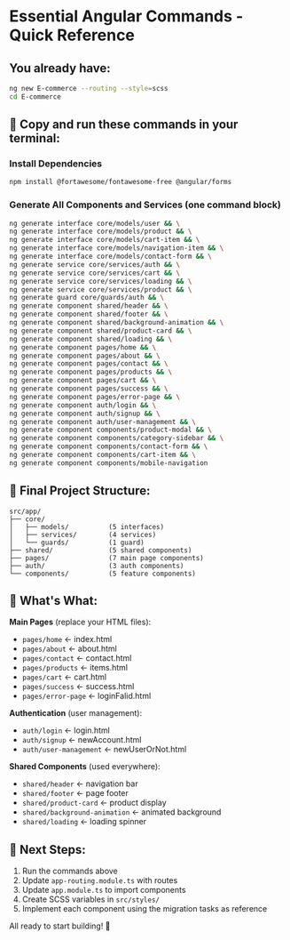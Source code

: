 # Essential Angular Commands - Quick Reference

## You already have:
```bash
ng new E-commerce --routing --style=scss
cd E-commerce
```

## 🚀 Copy and run these commands in your terminal:

### Install Dependencies
```bash
npm install @fortawesome/fontawesome-free @angular/forms
```

### Generate All Components and Services (one command block)
```bash
ng generate interface core/models/user && \
ng generate interface core/models/product && \
ng generate interface core/models/cart-item && \
ng generate interface core/models/navigation-item && \
ng generate interface core/models/contact-form && \
ng generate service core/services/auth && \
ng generate service core/services/cart && \
ng generate service core/services/loading && \
ng generate service core/services/product && \
ng generate guard core/guards/auth && \
ng generate component shared/header && \
ng generate component shared/footer && \
ng generate component shared/background-animation && \
ng generate component shared/product-card && \
ng generate component shared/loading && \
ng generate component pages/home && \
ng generate component pages/about && \
ng generate component pages/contact && \
ng generate component pages/products && \
ng generate component pages/cart && \
ng generate component pages/success && \
ng generate component pages/error-page && \
ng generate component auth/login && \
ng generate component auth/signup && \
ng generate component auth/user-management && \
ng generate component components/product-modal && \
ng generate component components/category-sidebar && \
ng generate component components/contact-form && \
ng generate component components/cart-item && \
ng generate component components/mobile-navigation
```

## 📁 Final Project Structure:
```
src/app/
├── core/
│   ├── models/          (5 interfaces)
│   ├── services/        (4 services)
│   └── guards/          (1 guard)
├── shared/              (5 shared components)
├── pages/               (7 main page components)
├── auth/                (3 auth components)
└── components/          (5 feature components)
```

## 🎯 What's What:

**Main Pages** (replace your HTML files):
- `pages/home` ← index.html
- `pages/about` ← about.html
- `pages/contact` ← contact.html
- `pages/products` ← items.html
- `pages/cart` ← cart.html
- `pages/success` ← success.html
- `pages/error-page` ← loginFalid.html

**Authentication** (user management):
- `auth/login` ← login.html
- `auth/signup` ← newAccount.html
- `auth/user-management` ← newUserOrNot.html

**Shared Components** (used everywhere):
- `shared/header` ← navigation bar
- `shared/footer` ← page footer
- `shared/product-card` ← product display
- `shared/background-animation` ← animated background
- `shared/loading` ← loading spinner

## 🔧 Next Steps:
1. Run the commands above
2. Update `app-routing.module.ts` with routes
3. Update `app.module.ts` to import components
4. Create SCSS variables in `src/styles/`
5. Implement each component using the migration tasks as reference

All ready to start building! 🎉
